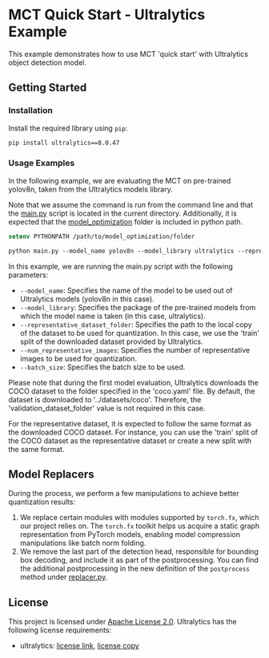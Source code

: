 # MCT Quick Start - Ultralytics Example 

This example demonstrates how to use MCT 'quick start' with Ultralytics object detection model.


## Getting Started

### Installation 
Install the required library using `pip`:
```bash
pip install ultralytics==8.0.47
 ```

### Usage Examples

In the following example, we are evaluating the MCT on pre-trained yolov8n, taken from the Ultralytics models library.

Note that we assume the command is run from the command line and that the [main.py](../../main.py) script is located in the current directory.
Additionally, it is expected that the [model_optimization](../../../../../model_optimization) folder is included in python path.
```csh 
setenv PYTHONPATH /path/to/model_optimization/folder
```

```csh 
python main.py --model_name yolov8n --model_library ultralytics --representative_dataset_folder ../datasets/coco/images/train2017 --num_representative_images 64 --batch_size 1 
```
In this example, we are running the main.py script with the following parameters:
- `--model_name`: Specifies the name of the model to be used out of Ultralytics models (yolov8n in this case).
- `--model_library`: Specifies the package of the pre-trained models from which the model name is taken (in this case, ultralytics).
- `--representative_dataset_folder`: Specifies the path to the local copy of the dataset to be used for quantization. In this case, we use the 'train' split of the downloaded dataset provided by Ultralytics.
- `--num_representative_images`: Specifies the number of representative images to be used for quantization.
- `--batch_size`: Specifies the batch size to be used.

Please note that during the first model evaluation, Ultralytics downloads the COCO dataset to the folder specified in the 'coco.yaml' file. By default, the dataset is downloaded to '../datasets/coco'. Therefore, the 'validation_dataset_folder' value is not required in this case.

For the representative dataset, it is expected to follow the same format as the downloaded COCO dataset. For instance, you can use the 'train' split of the COCO dataset as the representative dataset or create a new split with the same format.


## Model Replacers
During the process, we perform a few manipulations to achieve better quantization results:

1. We replace certain modules with modules supported by `torch.fx`, which our project relies on. The `torch.fx` toolkit helps us acquire a static graph representation from PyTorch models, enabling model compression manipulations like batch norm folding.
2. We remove the last part of the detection head, responsible for bounding box decoding, and include it as part of the postprocessing. You can find the additional postprocessing in the new definition of the `postprocess` method under [replacer.py](./replacers.py).


## License
This project is licensed under [Apache License 2.0](../../LICENSE.md).
Ultralytics has the following license requirements: 
- ultralytics: [license link](https://github.com/ultralytics/ultralytics/blob/main/LICENSE), [license copy](./pytorch_fw/ultralytics/LICENSE)
